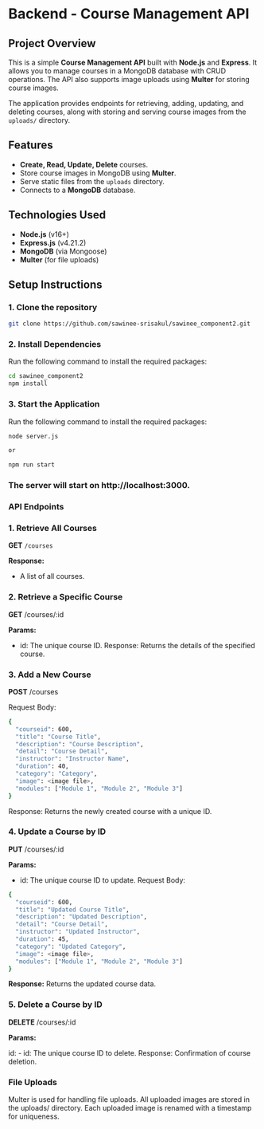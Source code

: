# Backend - Course Management API

## Project Overview

This is a simple **Course Management API** built with **Node.js** and **Express**. It allows you to manage courses in a MongoDB database with CRUD operations. The API also supports image uploads using **Multer** for storing course images.

The application provides endpoints for retrieving, adding, updating, and deleting courses, along with storing and serving course images from the `uploads/` directory.

## Features

- **Create, Read, Update, Delete** courses.
- Store course images in MongoDB using **Multer**.
- Serve static files from the `uploads` directory.
- Connects to a **MongoDB** database.

## Technologies Used

- **Node.js** (v16+)
- **Express.js** (v4.21.2)
- **MongoDB** (via Mongoose)
- **Multer** (for file uploads)

## Setup Instructions

### 1. Clone the repository

```bash
git clone https://github.com/sawinee-srisakul/sawinee_component2.git
```

### 2. Install Dependencies

Run the following command to install the required packages:

```bash
cd sawinee_component2
npm install
```

### 3. Start the Application

Run the following command to install the required packages:

```bash
node server.js

or

npm run start
```

### The server will start on http://localhost:3000.

### API Endpoints

### 1. Retrieve All Courses

**GET** `/courses`

**Response:**

- A list of all courses.

### 2. Retrieve a Specific Course

**GET** /courses/:id

**Params:**

- id: The unique course ID.
  Response: Returns the details of the specified course.

### 3. Add a New Course

**POST** /courses

Request Body:

```bash
{
  "courseid": 600,
  "title": "Course Title",
  "description": "Course Description",
  "detail": "Course Detail",
  "instructor": "Instructor Name",
  "duration": 40,
  "category": "Category",
  "image": <image file>,
  "modules": ["Module 1", "Module 2", "Module 3"]
}
```

Response: Returns the newly created course with a unique ID.

### 4. Update a Course by ID

**PUT** /courses/:id

**Params:**

- id: The unique course ID to update.
  Request Body:

```bash
{
  "courseid": 600,
  "title": "Updated Course Title",
  "description": "Updated Description",
  "detail": "Course Detail",
  "instructor": "Updated Instructor",
  "duration": 45,
  "category": "Updated Category",
  "image": <image file>,
  "modules": ["Module 1", "Module 2", "Module 3"]
}
```

**Response:** Returns the updated course data.

### 5. Delete a Course by ID

**DELETE** /courses/:id

**Params:**

id: - id: The unique course ID to delete.
Response: Confirmation of course deletion.

### File Uploads

Multer is used for handling file uploads.
All uploaded images are stored in the uploads/ directory.
Each uploaded image is renamed with a timestamp for uniqueness.
